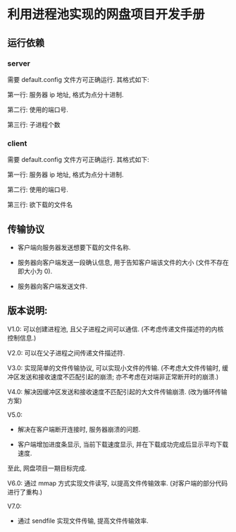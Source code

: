 # 利用进程池实现的网盘项目开发手册

## 运行依赖

### server

需要 default.config 文件方可正确运行. 其格式如下:

第一行: 服务器 ip 地址, 格式为点分十进制.

第二行: 使用的端口号.

第三行: 子进程个数

### client

需要 default.config 文件方可正确运行. 其格式如下:

第一行: 服务器 ip 地址, 格式为点分十进制.

第二行: 使用的端口号.

第三行: 欲下载的文件名

## 传输协议

* 客户端向服务器发送想要下载的文件名称.

* 服务器向客户端发送一段确认信息, 用于告知客户端该文件的大小 (文件不存在即大小为 0).

* 服务器向客户端发送文件.

## 版本说明:

V1.0: 可以创建进程池, 且父子进程之间可以通信. (不考虑传递文件描述符的内核控制信息.)

V2.0: 可以在父子进程之间传递文件描述符.

V3.0: 实现简单的文件传输协议, 可以实现小文件的传输. (不考虑大文件传输时, 缓冲区发送和接收速度不匹配引起的崩溃; 亦不考虑在对端非正常断开时的崩溃.)

V4.0: 解决因缓冲区发送和接收速度不匹配引起的大文件传输崩溃. (改为循环传输方案)

V5.0:

* 解决在客户端断开连接时, 服务器崩溃的问题.

* 客户端增加进度条显示, 当前下载速度显示, 并在下载成功完成后显示平均下载速度.

至此, 网盘项目一期目标完成.

V6.0: 通过 mmap 方式实现文件读写, 以提高文件传输效率. (对客户端的部分代码进行了重构.)

V7.0:

* 通过 sendfile 实现文件传输, 提高文件传输效率.